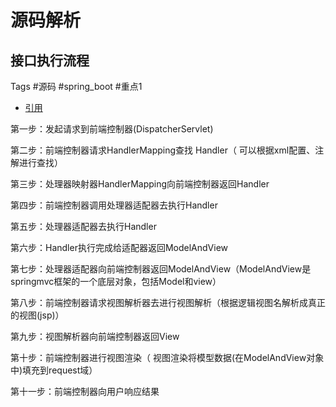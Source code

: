 # 源码解析

## 接口执行流程
Tags #源码  #spring_boot #重点1
- [引用](https://github.com/guanzhenxing/java_interview_manual/blob/master/java-web/spring.md)

第一步：发起请求到前端控制器(DispatcherServlet)

第二步：前端控制器请求HandlerMapping查找 Handler（ 可以根据xml配置、注解进行查找）

第三步：处理器映射器HandlerMapping向前端控制器返回Handler

第四步：前端控制器调用处理器适配器去执行Handler

第五步：处理器适配器去执行Handler

第六步：Handler执行完成给适配器返回ModelAndView

第七步：处理器适配器向前端控制器返回ModelAndView（ModelAndView是springmvc框架的一个底层对象，包括Model和view）

第八步：前端控制器请求视图解析器去进行视图解析（根据逻辑视图名解析成真正的视图(jsp)）

第九步：视图解析器向前端控制器返回View

第十步：前端控制器进行视图渲染（ 视图渲染将模型数据(在ModelAndView对象中)填充到request域）

第十一步：前端控制器向用户响应结果

